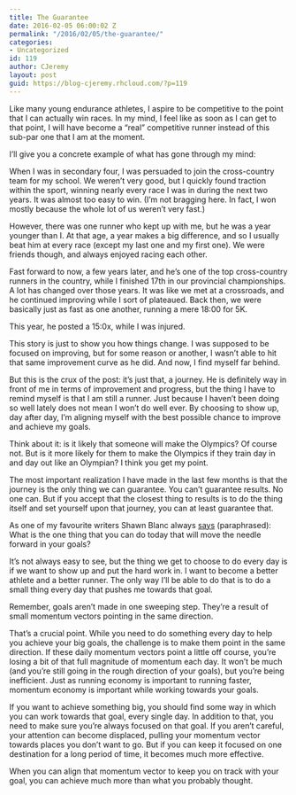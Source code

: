 ```yaml
---
title: The Guarantee
date: 2016-02-05 06:00:02 Z
permalink: "/2016/02/05/the-guarantee/"
categories:
- Uncategorized
id: 119
author: CJeremy
layout: post
guid: https://blog-cjeremy.rhcloud.com/?p=119
---
```


Like many young endurance athletes, I aspire to be competitive to the point that I can actually win races. In my mind, I feel like as soon as I can get to that point, I will have become a &#8220;real&#8221; competitive runner instead of this sub-par one that I am at the moment.

I&#8217;ll give you a concrete example of what has gone through my mind:

When I was in secondary four, I was persuaded to join the cross-country team for my school. We weren&#8217;t very good, but I quickly found traction within the sport, winning nearly every race I was in during the next two years. It was almost too easy to win. (I&#8217;m not bragging here. In fact, I won mostly because the whole lot of us weren&#8217;t very fast.)

However, there was one runner who kept up with me, but he was a year younger than I. At that age, a year makes a big difference, and so I usually beat him at every race (except my last one and my first one). We were friends though, and always enjoyed racing each other.

Fast forward to now, a few years later, and he&#8217;s one of the top cross-country runners in the country, while I finished 17th in our provincial championships. A lot has changed over those years. It was like we met at a crossroads, and he continued improving while I sort of plateaued. Back then, we were basically just as fast as one another, running a mere 18:00 for 5K.

This year, he posted a 15:0x, while I was injured.

This story is just to show you how things change. I was supposed to be focused on improving, but for some reason or another, I wasn&#8217;t able to hit that same improvement curve as he did. And now, I find myself far behind.

But this is the crux of the post: it&#8217;s just that, a journey. He is definitely way in front of me in terms of improvement and progress, but the thing I have to remind myself is that I am still a runner. Just because I haven&#8217;t been doing so well lately does not mean I won&#8217;t do well ever. By choosing to show up, day after day, I&#8217;m aligning myself with the best possible chance to improve and achieve my goals.

Think about it: is it likely that someone will make the Olympics? Of course not. But is it more likely for them to make the Olympics if they train day in and day out like an Olympian? I think you get my point.

The most important realization I have made in the last few months is that the journey is the only thing we can guarantee. You can&#8217;t guarantee results. No one can. But if you accept that the closest thing to results is to do the thing itself and set yourself upon that journey, you can at least guarantee that.

As one of my favourite writers Shawn Blanc always [says](https://shawnblanc.net/2015/09/who-what-why-how-and-how-much/) (paraphrased): What is the one thing that you can do today that will move the needle forward in your goals?

It&#8217;s not always easy to see, but the thing we get to choose to do every day is if we want to show up and put the hard work in. I want to become a better athlete and a better runner. The only way I&#8217;ll be able to do that is to do a small thing every day that pushes me towards that goal.

Remember, goals aren&#8217;t made in one sweeping step. They&#8217;re a result of small momentum vectors pointing in the same direction.

That&#8217;s a crucial point. While you need to do something every day to help you achieve your big goals, the challenge is to make them point in the same direction. If these daily momentum vectors point a little off course, you&#8217;re losing a bit of that full magnitude of momentum each day. It won&#8217;t be much (and you&#8217;re still going in the rough direction of your goals), but you&#8217;re being inefficient. Just as running economy is important to running faster, momentum economy is important while working towards your goals.

If you want to achieve something big, you should find some way in which you can work towards that goal, every single day. In addition to that, you need to make sure you&#8217;re always focused on that goal. If you aren&#8217;t careful, your attention can become displaced, pulling your momentum vector towards places you don&#8217;t want to go. But if you can keep it focused on one destination for a long period of time, it becomes much more effective.

When you can align that momentum vector to keep you on track with your goal, you can achieve much more than what you probably thought.